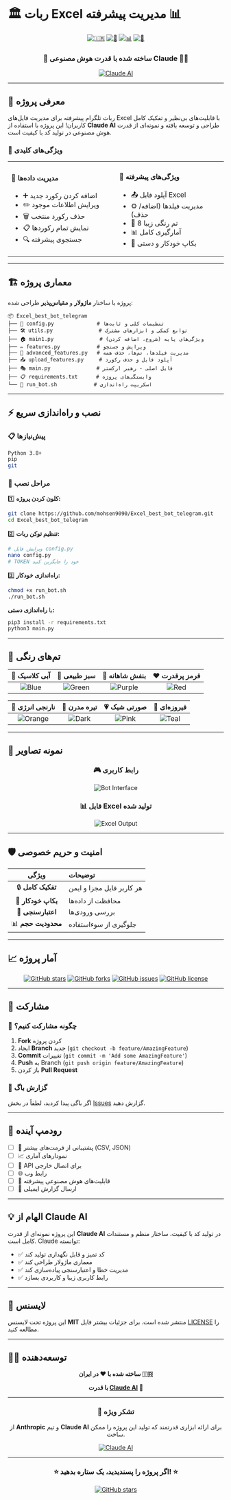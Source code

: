 # 🏛️ ربات Excel مدیریت پیشرفته 📊

<div align="center">

[![🇮🇷](https://img.shields.io/badge/Made_in-Iran-green.svg?style=for-the-badge)](https://en.wikipedia.org/wiki/Iran)
[![🤖](https://img.shields.io/badge/Telegram-Bot-blue.svg?style=for-the-badge&logo=telegram)](https://core.telegram.org/bots)
[![📊](https://img.shields.io/badge/Excel-Management-orange.svg?style=for-the-badge&logo=microsoft-excel)](https://www.microsoft.com/excel)
[![🐍](https://img.shields.io/badge/Python-3.8+-yellow.svg?style=for-the-badge&logo=python)](https://www.python.org/)

</div>

<div align="center">

### 🚀 **ساخته شده با قدرت هوش مصنوعی Claude** 🧠✨

[![Claude AI](https://img.shields.io/badge/Powered_by-Claude_AI-purple.svg?style=for-the-badge&logo=anthropic)](https://claude.ai)

</div>

---

## 🌟 **معرفی پروژه**

ربات تلگرام پیشرفته برای مدیریت فایل‌های Excel با قابلیت‌های بی‌نظیر و تفکیک کامل کاربران! این پروژه با استفاده از **Claude AI** طراحی و توسعه یافته و نمونه‌ای از قدرت هوش مصنوعی در تولید کد با کیفیت است.

### 🎯 **ویژگی‌های کلیدی**

<table>
<tr>
<td width="50%">

#### 📝 **مدیریت داده‌ها**
- ➕ اضافه کردن رکورد جدید
- ✏️ ویرایش اطلاعات موجود
- 🗑️ حذف رکورد منتخب
- 📋 نمایش تمام رکوردها
- 🔍 جستجوی پیشرفته

</td>
<td width="50%">

#### 🎨 **ویژگی‌های پیشرفته**
- 📤 آپلود فایل Excel
- ⚙️ مدیریت فیلدها (اضافه/حذف)
- 🎨 8 تم رنگی زیبا
- 📊 آمارگیری کامل
- 💾 بکاپ خودکار و دستی

</td>
</tr>
</table>

---

## 🏗️ **معماری پروژه**

پروژه با ساختار **ماژولار** و **مقیاس‌پذیر** طراحی شده:

```
📦 Excel_best_bot_telegram
├── 🔧 config.py              # تنظیمات کلی و ثابت‌ها
├── 🛠️ utils.py               # توابع کمکی و ابزارهای مشترک
├── 🏠 main1.py               # ویژگی‌های پایه (شروع، اضافه کردن)
├── ✏️ features.py            # ویرایش و جستجو
├── 🎨 advanced_features.py   # مدیریت فیلدها، تم‌ها، حذف همه
├── 📤 upload_features.py     # آپلود فایل و حذف رکورد
├── 🎭 main.py               # فایل اصلی - رهبر ارکستر
├── 📋 requirements.txt      # وابستگی‌های پروژه
└── 🚀 run_bot.sh            # اسکریپت راه‌اندازی
```

---

## ⚡ **نصب و راه‌اندازی سریع**

### 📋 **پیش‌نیازها**
```bash
Python 3.8+
pip
git
```

### 🚀 **مراحل نصب**

1️⃣ **کلون کردن پروژه:**
```bash
git clone https://github.com/mohsen9090/Excel_best_bot_telegram.git
cd Excel_best_bot_telegram
```

2️⃣ **تنظیم توکن ربات:**
```bash
# ویرایش فایل config.py
nano config.py
# TOKEN خود را جایگزین کنید
```

3️⃣ **راه‌اندازی خودکار:**
```bash
chmod +x run_bot.sh
./run_bot.sh
```

یا **راه‌اندازی دستی:**
```bash
pip3 install -r requirements.txt
python3 main.py
```

---

## 🎨 **تم‌های رنگی**

<div align="center">

| 💙 آبی کلاسیک | 💚 سبز طبیعی | 💜 بنفش شاهانه | ❤️ قرمز پرقدرت |
|:---:|:---:|:---:|:---:|
| ![Blue](https://via.placeholder.com/100x30/1F4E79/FFFFFF?text=Blue) | ![Green](https://via.placeholder.com/100x30/0D5016/FFFFFF?text=Green) | ![Purple](https://via.placeholder.com/100x30/5B2C87/FFFFFF?text=Purple) | ![Red](https://via.placeholder.com/100x30/C5504B/FFFFFF?text=Red) |

| 🧡 نارنجی انرژی | 🖤 تیره مدرن | 💗 صورتی شیک | 💎 فیروزه‌ای |
|:---:|:---:|:---:|:---:|
| ![Orange](https://via.placeholder.com/100x30/D68910/FFFFFF?text=Orange) | ![Dark](https://via.placeholder.com/100x30/2C3E50/FFFFFF?text=Dark) | ![Pink](https://via.placeholder.com/100x30/AD1457/FFFFFF?text=Pink) | ![Teal](https://via.placeholder.com/100x30/00695C/FFFFFF?text=Teal) |

</div>

---

## 📸 **نمونه تصاویر**

<div align="center">

### 🎮 **رابط کاربری**
![Bot Interface](https://via.placeholder.com/600x400/4285f4/ffffff?text=Bot+Interface+Screenshot)

### 📊 **فایل Excel تولید شده**
![Excel Output](https://via.placeholder.com/600x400/0f9d58/ffffff?text=Excel+File+Preview)

</div>

---

## 🛡️ **امنیت و حریم خصوصی**

<div align="center">

| ویژگی | توضیحات |
|:---:|:---|
| 🔒 **تفکیک کامل** | هر کاربر فایل مجزا و ایمن |
| 💾 **بکاپ خودکار** | محافظت از داده‌ها |
| 🔐 **اعتبارسنجی** | بررسی ورودی‌ها |
| 📊 **محدودیت حجم** | جلوگیری از سوءاستفاده |

</div>

---

## 📈 **آمار پروژه**

<div align="center">

[![GitHub stars](https://img.shields.io/github/stars/mohsen9090/Excel_best_bot_telegram?style=social)](https://github.com/mohsen9090/Excel_best_bot_telegram/stargazers)
[![GitHub forks](https://img.shields.io/github/forks/mohsen9090/Excel_best_bot_telegram?style=social)](https://github.com/mohsen9090/Excel_best_bot_telegram/network)
[![GitHub issues](https://img.shields.io/github/issues/mohsen9090/Excel_best_bot_telegram)](https://github.com/mohsen9090/Excel_best_bot_telegram/issues)
[![GitHub license](https://img.shields.io/github/license/mohsen9090/Excel_best_bot_telegram)](https://github.com/mohsen9090/Excel_best_bot_telegram/blob/main/LICENSE)

</div>

---

## 🤝 **مشارکت**

### 🎯 **چگونه مشارکت کنیم؟**

1. **Fork** کردن پروژه
2. ایجاد **Branch** جدید (`git checkout -b feature/AmazingFeature`)
3. **Commit** تغییرات (`git commit -m 'Add some AmazingFeature'`)
4. **Push** به Branch (`git push origin feature/AmazingFeature`)
5. باز کردن **Pull Request**

### 🐛 **گزارش باگ**
اگر باگی پیدا کردید، لطفاً در بخش [Issues](https://github.com/mohsen9090/Excel_best_bot_telegram/issues) گزارش دهید.

---

## 🌟 **رودمپ آینده**

- [ ] 📱 پشتیبانی از فرمت‌های بیشتر (CSV, JSON)
- [ ] 📈 نمودارهای آماری
- [ ] 🔗 API برای اتصال خارجی
- [ ] 🌐 رابط وب
- [ ] 🤖 قابلیت‌های هوش مصنوعی پیشرفته
- [ ] 📧 ارسال گزارش ایمیلی

---

## 💡 **الهام از Claude AI**

این پروژه نمونه‌ای از قدرت **Claude AI** در تولید کد با کیفیت، ساختار منظم و مستندات کامل است. Claude توانسته:

- ✅ کد تمیز و قابل نگهداری تولید کند
- ✅ معماری ماژولار طراحی کند
- ✅ مدیریت خطا و اعتبارسنجی پیاده‌سازی کند
- ✅ رابط کاربری زیبا و کاربردی بسازد

---

## 📝 **لایسنس**

این پروژه تحت لایسنس **MIT** منتشر شده است. برای جزئیات بیشتر فایل [LICENSE](LICENSE) را مطالعه کنید.

---

## 👨‍💻 **توسعه‌دهنده**

<div align="center">

**ساخته شده با ❤️ در ایران 🇮🇷**

**با قدرت [Claude AI](https://claude.ai) 🧠**

---

### 🙏 **تشکر ویژه**

از **Anthropic** و تیم **Claude AI** برای ارائه ابزاری قدرتمند که تولید این پروژه را ممکن ساخت.

[![Claude AI](https://img.shields.io/badge/Special_Thanks-Claude_AI-purple.svg?style=for-the-badge&logo=anthropic)](https://claude.ai)

</div>

---

<div align="center">

### ⭐ **اگر پروژه را پسندیدید، یک ستاره بدهید!** ⭐

[![GitHub stars](https://img.shields.io/github/stars/mohsen9090/Excel_best_bot_telegram?style=for-the-badge&logo=github)](https://github.com/mohsen9090/Excel_best_bot_telegram/stargazers)

</div>
